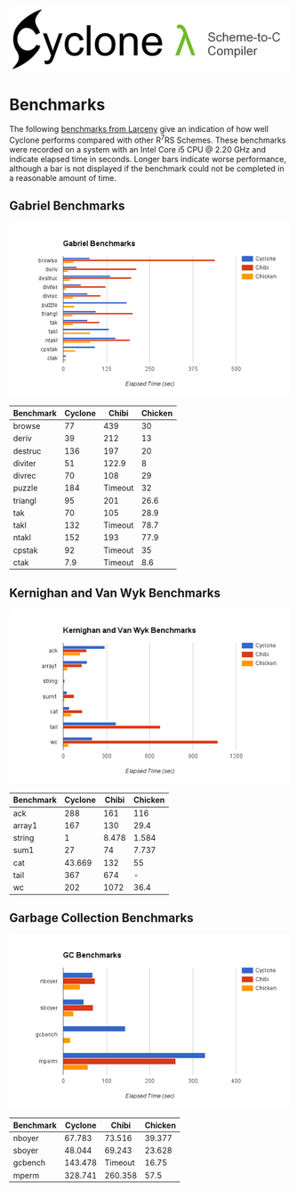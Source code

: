 [<img src="images/cyclone-logo-04-header.png" alt="cyclone-scheme">](http://github.com/justinethier/cyclone)

# Benchmarks

The following [benchmarks from Larceny](http://www.larcenists.org/benchmarksGenuineR7Linux.html) give an indication of how well Cyclone performs compared with other R<sup>7</sup>RS Schemes. These benchmarks were recorded on a system with an Intel Core i5 CPU @ 2.20 GHz and indicate elapsed time in seconds. Longer bars indicate worse performance, although a bar is not displayed if the benchmark could not be completed in a reasonable amount of time.

## Gabriel Benchmarks

<img src="images/benchmarks/gabriel.png">

Benchmark | Cyclone | Chibi | Chicken
--------- | ------- | ----- | -------
browse    | 77      | 439   | 30
deriv     | 39      | 212   | 13
destruc   | 136     | 197   | 20
diviter   | 51      | 122.9 | 8
divrec    | 70      | 108   | 29
puzzle    | 184     | Timeout     | 32
triangl   | 95      | 201   | 26.6
tak       | 70      | 105   | 28.9
takl      | 132     | Timeout     | 78.7
ntakl     | 152     | 193   | 77.9
cpstak    | 92      | Timeout     | 35
ctak      | 7.9     | Timeout     | 8.6

## Kernighan and Van Wyk Benchmarks

<img src="images/benchmarks/kvw.png">

Benchmark | Cyclone | Chibi | Chicken
--------- | ------- | ----- | -------
ack       | 288     | 161   | 116
array1    | 167     | 130   | 29.4
string    | 1       | 8.478 | 1.584
sum1      | 27      | 74    | 7.737
cat       | 43.669  | 132   | 55
tail      | 367     | 674   | -
wc        | 202     | 1072  | 36.4

## Garbage Collection Benchmarks

<img src="images/benchmarks/gc.png">

Benchmark | Cyclone | Chibi | Chicken
--------- | ------- | ----- | -------
nboyer    | 67.783  | 73.516  | 39.377
sboyer    | 48.044  | 69.243  | 23.628
gcbench   | 143.478 | Timeout       | 16.75
mperm     | 328.741 | 260.358 | 57.5
